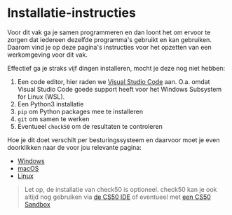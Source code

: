 # Installatie-instructies

Voor dit vak ga je samen programmeren en dan loont het om ervoor te zorgen dat iedereen dezelfde programma's gebruikt en kan gebruiken. Daarom vind je op deze pagina's instructies voor het opzetten van een werkomgeving voor dit vak.

Effectief ga je straks vijf dingen installeren, mocht je deze nog niet hebben:

1. Een code editor, hier raden we [Visual Studio Code](https://code.visualstudio.com/) aan. O.a. omdat Visual Studio Code goede support heeft voor het Windows Subsystem for Linux (WSL).
1. Een Python3 installatie
1. `pip` om Python packages mee te installeren
1. `git` om samen te werken
1. Eventueel `check50` om de resultaten te controleren

Hoe je dit doet verschilt per besturingssysteem en daarvoor moet je even doorklikken naar de voor jou relevante pagina:

- [Windows](/installatie/windows)
- [macOS](/installatie/macos)
- [Linux](/installatie/linux)

> Let op, de installatie van check50 is optioneel. check50 kan je ook altijd nog gebruiken via [de CS50 IDE](https://ide.cs50.io) of eventueel met [een CS50 Sandbox](https://sandbox.cs50.io/)